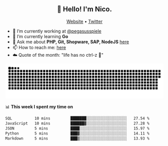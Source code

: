 <h2 align="center">👋 Hello! I'm Nico.</h2>
<p align="center">
  <a href="https://gruselhaus.com">Website</a> •
  <a href="https://twitter.com/NicoFinkernagel">Twitter</a>
</p>


- 🔭 I’m currently working at [@pegasusspiele](https://pegasus.de/en)
- 🌱 I’m currently learning **Go**
- 💬 Ask me about **PHP, Git, Shopware, SAP, NodeJS** [here](https://github.com/gruselhaus/gruselhaus/issues)
- 📫 How to reach me: [here](https://github.com/gruselhaus/gruselhaus/issues)
- ☁️ Quote of the month: "life has no ctrl-z 🌴"

![snake gif](https://github.com/gruselhaus/gruselhaus/blob/output/github-contribution-grid-snake.svg)

📊 **This week I spent my time on**
<!--START_SECTION:waka-->
```text
SQL          10 mins         ███████░░░░░░░░░░░░░░░░░░   27.54 % 
JavaScript   10 mins         ██████▓░░░░░░░░░░░░░░░░░░   27.28 % 
JSON         5 mins          ████░░░░░░░░░░░░░░░░░░░░░   15.97 % 
Python       5 mins          ███▓░░░░░░░░░░░░░░░░░░░░░   14.11 % 
Markdown     5 mins          ███▒░░░░░░░░░░░░░░░░░░░░░   13.93 % 
```
<!--END_SECTION:waka-->
